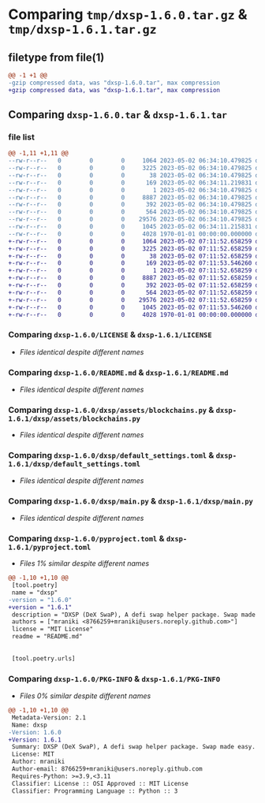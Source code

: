 # Comparing `tmp/dxsp-1.6.0.tar.gz` & `tmp/dxsp-1.6.1.tar.gz`

## filetype from file(1)

```diff
@@ -1 +1 @@
-gzip compressed data, was "dxsp-1.6.0.tar", max compression
+gzip compressed data, was "dxsp-1.6.1.tar", max compression
```

## Comparing `dxsp-1.6.0.tar` & `dxsp-1.6.1.tar`

### file list

```diff
@@ -1,11 +1,11 @@
--rw-r--r--   0        0        0     1064 2023-05-02 06:34:10.479825 dxsp-1.6.0/LICENSE
--rw-r--r--   0        0        0     3225 2023-05-02 06:34:10.479825 dxsp-1.6.0/README.md
--rw-r--r--   0        0        0       38 2023-05-02 06:34:10.479825 dxsp-1.6.0/dxsp/.gitignore
--rw-r--r--   0        0        0      169 2023-05-02 06:34:11.219831 dxsp-1.6.0/dxsp/__init__.py
--rw-r--r--   0        0        0        1 2023-05-02 06:34:10.479825 dxsp-1.6.0/dxsp/assets/__init__.py
--rw-r--r--   0        0        0     8887 2023-05-02 06:34:10.479825 dxsp-1.6.0/dxsp/assets/blockchains.py
--rw-r--r--   0        0        0      392 2023-05-02 06:34:10.479825 dxsp-1.6.0/dxsp/config.py
--rw-r--r--   0        0        0      564 2023-05-02 06:34:10.479825 dxsp-1.6.0/dxsp/default_settings.toml
--rw-r--r--   0        0        0    29576 2023-05-02 06:34:10.479825 dxsp-1.6.0/dxsp/main.py
--rw-r--r--   0        0        0     1045 2023-05-02 06:34:11.215831 dxsp-1.6.0/pyproject.toml
--rw-r--r--   0        0        0     4028 1970-01-01 00:00:00.000000 dxsp-1.6.0/PKG-INFO
+-rw-r--r--   0        0        0     1064 2023-05-02 07:11:52.658259 dxsp-1.6.1/LICENSE
+-rw-r--r--   0        0        0     3225 2023-05-02 07:11:52.658259 dxsp-1.6.1/README.md
+-rw-r--r--   0        0        0       38 2023-05-02 07:11:52.658259 dxsp-1.6.1/dxsp/.gitignore
+-rw-r--r--   0        0        0      169 2023-05-02 07:11:53.546260 dxsp-1.6.1/dxsp/__init__.py
+-rw-r--r--   0        0        0        1 2023-05-02 07:11:52.658259 dxsp-1.6.1/dxsp/assets/__init__.py
+-rw-r--r--   0        0        0     8887 2023-05-02 07:11:52.658259 dxsp-1.6.1/dxsp/assets/blockchains.py
+-rw-r--r--   0        0        0      392 2023-05-02 07:11:52.658259 dxsp-1.6.1/dxsp/config.py
+-rw-r--r--   0        0        0      564 2023-05-02 07:11:52.658259 dxsp-1.6.1/dxsp/default_settings.toml
+-rw-r--r--   0        0        0    29576 2023-05-02 07:11:52.658259 dxsp-1.6.1/dxsp/main.py
+-rw-r--r--   0        0        0     1045 2023-05-02 07:11:53.546260 dxsp-1.6.1/pyproject.toml
+-rw-r--r--   0        0        0     4028 1970-01-01 00:00:00.000000 dxsp-1.6.1/PKG-INFO
```

### Comparing `dxsp-1.6.0/LICENSE` & `dxsp-1.6.1/LICENSE`

 * *Files identical despite different names*

### Comparing `dxsp-1.6.0/README.md` & `dxsp-1.6.1/README.md`

 * *Files identical despite different names*

### Comparing `dxsp-1.6.0/dxsp/assets/blockchains.py` & `dxsp-1.6.1/dxsp/assets/blockchains.py`

 * *Files identical despite different names*

### Comparing `dxsp-1.6.0/dxsp/default_settings.toml` & `dxsp-1.6.1/dxsp/default_settings.toml`

 * *Files identical despite different names*

### Comparing `dxsp-1.6.0/dxsp/main.py` & `dxsp-1.6.1/dxsp/main.py`

 * *Files identical despite different names*

### Comparing `dxsp-1.6.0/pyproject.toml` & `dxsp-1.6.1/pyproject.toml`

 * *Files 1% similar despite different names*

```diff
@@ -1,10 +1,10 @@
 [tool.poetry]
 name = "dxsp"
-version = "1.6.0"
+version = "1.6.1"
 description = "DXSP (DeX SwaP), A defi swap helper package. Swap made easy."
 authors = ["mraniki <8766259+mraniki@users.noreply.github.com>"]
 license = "MIT License"
 readme = "README.md"
 
 
 [tool.poetry.urls]
```

### Comparing `dxsp-1.6.0/PKG-INFO` & `dxsp-1.6.1/PKG-INFO`

 * *Files 0% similar despite different names*

```diff
@@ -1,10 +1,10 @@
 Metadata-Version: 2.1
 Name: dxsp
-Version: 1.6.0
+Version: 1.6.1
 Summary: DXSP (DeX SwaP), A defi swap helper package. Swap made easy.
 License: MIT
 Author: mraniki
 Author-email: 8766259+mraniki@users.noreply.github.com
 Requires-Python: >=3.9,<3.11
 Classifier: License :: OSI Approved :: MIT License
 Classifier: Programming Language :: Python :: 3
```

